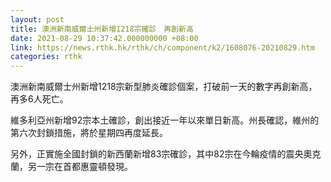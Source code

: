 ```yaml
---
layout: post
title: 澳洲新南威爾士州新增1218宗確診　再創新高
date: 2021-08-29 10:37:42.000000000 +08:00
link: https://news.rthk.hk/rthk/ch/component/k2/1608076-20210829.htm
categories: rthk
---
```


澳洲新南威爾士州新增1218宗新型肺炎確診個案，打破前一天的數字再創新高，再多6人死亡。

維多利亞州新增92宗本土確診，創出接近一年以來單日新高。州長確認，維州的第六次封鎖措施，將於星期四再度延長。

另外，正實施全國封鎖的新西蘭新增83宗確診，其中82宗在今輪疫情的震央奧克蘭，另一宗在首都惠靈頓發現。

